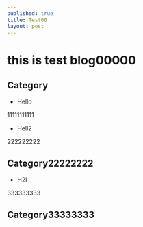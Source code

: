 ```yaml
---
published: true
title: Test00
layout: post
---
```

# this is test blog00000

## Category

- Hello

11111111111

- Hell2

222222222

## Category22222222

- H2l

333333333

## Category33333333